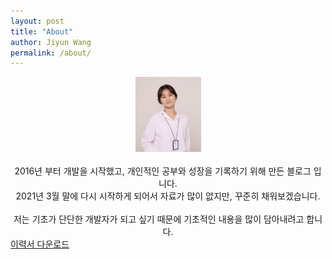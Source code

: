 ```yaml
---
layout: post
title: "About"
author: Jiyun Wang
permalink: /about/
---
```


<div style="text-align: center;">
	<div><img src="/assets/about/jiyun.png" style="width: 105px;height: 120px"></div>
	<br>
	2016년 부터 개발을 시작했고, 개인적인 공부와 성장을 기록하기 위해 만든 블로그 입니다. <br/>
	2021년 3월 말에 다시 시작하게 되어서 자료가 많이 없지만, 꾸준히 채워보겠습니다. <br/><br/>
	저는 기초가 단단한 개발자가 되고 싶기 때문에 기초적인 내용을 많이 담아내려고 합니다.
</div>
<a href="/assets/about/resume_wang.pdf" download>이력서 다운로드</a>


